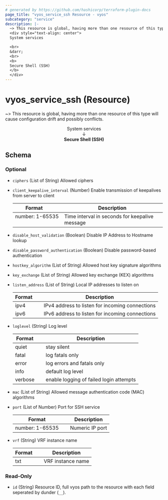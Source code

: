 ```yaml
---
# generated by https://github.com/hashicorp/terraform-plugin-docs
page_title: "vyos_service_ssh Resource - vyos"
subcategory: "service"
description: |-
  ~> This resource is global, having more than one resource of this type will cause configuration drift and possibly conflicts.
  <div style="text-align: center">
  System services

  <br>
  &darr;
  <br>
  <b>
  Secure Shell (SSH)
  </b>
  </div>
---
```


# vyos_service_ssh (Resource)

~> This resource is global, having more than one resource of this type will cause configuration drift and possibly conflicts.

<div style="text-align: center">
System services

<br>
&darr;
<br>
<b>
Secure Shell (SSH)
</b>
</div>



<!-- schema generated by tfplugindocs -->
## Schema

### Optional

- `ciphers` (List of String) Allowed ciphers
- `client_keepalive_interval` (Number) Enable transmission of keepalives from server to client

    |  Format &emsp; | Description  |
    |----------|---------------|
    |  number: 1-65535  &emsp; |  Time interval in seconds for keepalive message  |
- `disable_host_validation` (Boolean) Disable IP Address to Hostname lookup
- `disable_password_authentication` (Boolean) Disable password-based authentication
- `hostkey_algorithm` (List of String) Allowed host key signature algorithms
- `key_exchange` (List of String) Allowed key exchange (KEX) algorithms
- `listen_address` (List of String) Local IP addresses to listen on

    |  Format &emsp; | Description  |
    |----------|---------------|
    |  ipv4  &emsp; |  IPv4 address to listen for incoming connections  |
    |  ipv6  &emsp; |  IPv6 address to listen for incoming connections  |
- `loglevel` (String) Log level

    |  Format &emsp; | Description  |
    |----------|---------------|
    |  quiet  &emsp; |  stay silent  |
    |  fatal  &emsp; |  log fatals only  |
    |  error  &emsp; |  log errors and fatals only  |
    |  info  &emsp; |  default log level  |
    |  verbose  &emsp; |  enable logging of failed login attempts  |
- `mac` (List of String) Allowed message authentication code (MAC) algorithms
- `port` (List of Number) Port for SSH service

    |  Format &emsp; | Description  |
    |----------|---------------|
    |  number: 1-65535  &emsp; |  Numeric IP port  |
- `vrf` (String) VRF instance name

    |  Format &emsp; | Description  |
    |----------|---------------|
    |  txt  &emsp; |  VRF instance name  |

### Read-Only

- `id` (String) Resource ID, full vyos path to the resource with each field seperated by dunder (`__`).

